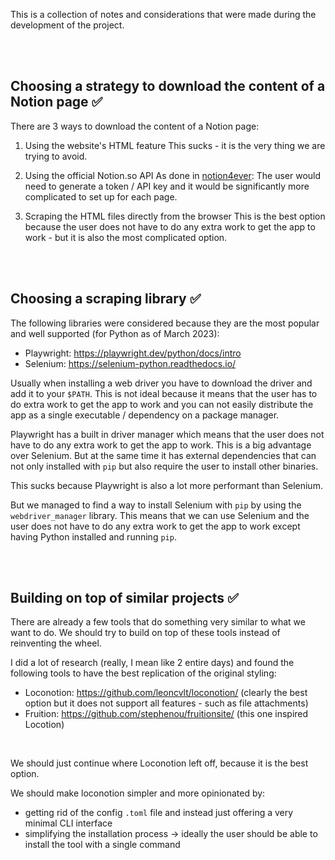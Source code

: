 This is a collection of notes and considerations that were made during the development of the project.

<br><br>

## Choosing a strategy to download the content of a Notion page ✅

There are 3 ways to download the content of a Notion page:

1. Using the website's HTML feature
  This sucks - it is the very thing we are trying to avoid.
 
2. Using the official Notion.so API
  As done in [notion4ever](https://github.com/MerkulovDaniil/notion4ever/tree/main/notion4ever): The user would need to generate a token / API key and it would be significantly more complicated to set up for each page. 

3. Scraping the HTML files directly from the browser
  This is the best option because the user does not have to do any extra work to get the app to work - but it is also the most complicated option.

<br><br>

## Choosing a scraping library ✅

The following libraries were considered because they are the most popular and well supported (for Python as of March 2023):

- Playwright: https://playwright.dev/python/docs/intro
- Selenium: https://selenium-python.readthedocs.io/

Usually when installing a web driver you have to download the driver and add it to your `$PATH`. This is not ideal because it means that the user has to do extra work to get the app to work and you can not easily distribute the app as a single executable / dependency on a package manager.

Playwright has a built in driver manager which means that the user does not have to do any extra work to get the app to work. This is a big advantage over Selenium. But at the same time it has external dependencies that can not only installed with `pip` but also require the user to install other binaries.

This sucks because Playwright is also a lot more performant than Selenium.

But we managed to find a way to install Selenium with `pip` by using the `webdriver_manager` library. This means that we can use Selenium and the user does not have to do any extra work to get the app to work except having Python installed and running `pip`.

<br><br>

## Building on top of similar projects ✅

There are already a few tools that do something very similar to what we want to do. We should try to build on top of these tools instead of reinventing the wheel.

I did a lot of research (really, I mean like 2 entire days) and found the following tools to have the best replication of the original styling:

- Loconotion: https://github.com/leoncvlt/loconotion/ (clearly the best option but it does not support all features - such as file attachments)
- Fruition: https://github.com/stephenou/fruitionsite/ (this one inspired Locotion)

<br>

We should just continue where Loconotion left off, because it is the best option.

We should make loconotion simpler and more opinionated by:
  - getting rid of the config `.toml` file and instead just offering a very minimal CLI interface
  - simplifying the installation process &rarr; ideally the user should be able to install the tool with a single command
